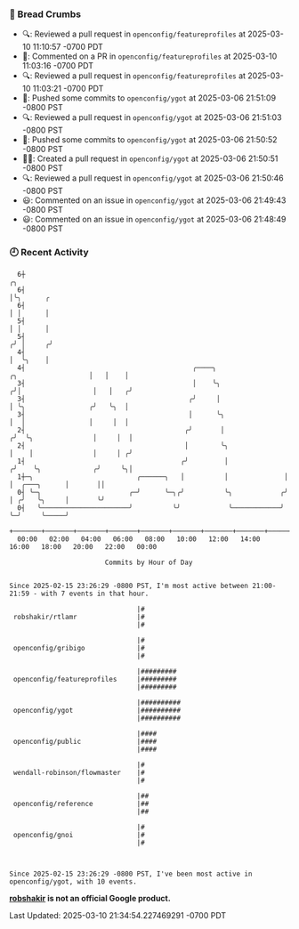 ### 🍞 Bread Crumbs

 * 🔍: Reviewed a pull request in  `openconfig/featureprofiles` at 2025-03-10 11:10:57 -0700 PDT
 * 💬: Commented on a PR in  `openconfig/featureprofiles` at 2025-03-10 11:03:16 -0700 PDT
 * 🔍: Reviewed a pull request in  `openconfig/featureprofiles` at 2025-03-10 11:03:21 -0700 PDT
 * 🚢: Pushed some commits to `openconfig/ygot` at 2025-03-06 21:51:09 -0800 PST
 * 🔍: Reviewed a pull request in  `openconfig/ygot` at 2025-03-06 21:51:03 -0800 PST
 * 🚢: Pushed some commits to `openconfig/ygot` at 2025-03-06 21:50:52 -0800 PST
 * ✍🏼: Created a pull request in `openconfig/ygot` at 2025-03-06 21:50:51 -0800 PST
 * 🔍: Reviewed a pull request in  `openconfig/ygot` at 2025-03-06 21:50:46 -0800 PST
 * 😃: Commented on an issue in `openconfig/ygot` at 2025-03-06 21:49:43 -0800 PST
 * 😃: Commented on an issue in `openconfig/ygot` at 2025-03-06 21:48:49 -0800 PST

### 🕘 Recent Activity
```
  6┼                                                                                         ╭╮
  6┤                                                                                         │╰╮      ╭
  6┤                                                                                         │ │      │
  5┤                                                                                         │ │      │
  5┤                                                                                        ╭╯ │     ╭╯
  4┤                                                                                        │  ╰╮    │
  4┤                                          ╭────╮                    ╭╮                  │   │    │
  3┤                                          │    ╰╮                  ╭╯│                  │   │   ╭╯
  3┤                                         ╭╯     │                  │ ╰╮                ╭╯   ╰╮  │
  3┤                                         │      ╰╮                 │  │                │     │  │
  2┤                                        ╭╯       │                ╭╯  ╰╮               │     │  │
  2┤                                        │        ╰╮               │    │               │     │ ╭╯
  1┤                                       ╭╯         │              ╭╯    ╰╮             ╭╯     ╰╮│
  1┼─╮                          ╭──────╮   │          │              │      │  ╭───╮      │       ││
  0┤ ╰─╮                      ╭─╯      ╰─╮╭╯          ╰╮            ╭╯      │ ╭╯   ╰╮     │       ╰╯
  0┤   ╰──────────────────────╯          ╰╯            ╰────────────╯       ╰─╯     ╰─────╯
    +───────+───────+───────+───────+───────+───────+───────+───────+───────+───────+───────+───────+────
  00:00   02:00   04:00   06:00   08:00   10:00   12:00   14:00   16:00   18:00   20:00   22:00   00:00   

						Commits by Hour of Day


Since 2025-02-15 23:26:29 -0800 PST, I'm most active between 21:00-21:59 - with 7 events in that hour.

```



```
                                |#
 robshakir/rtlamr               |#
                                |#

                                |#
 openconfig/gribigo             |#
                                |#

                                |#########
 openconfig/featureprofiles     |#########
                                |#########

                                |##########
 openconfig/ygot                |##########
                                |##########

                                |####
 openconfig/public              |####
                                |####

                                |#
 wendall-robinson/flowmaster    |#
                                |#

                                |##
 openconfig/reference           |##
                                |##

                                |#
 openconfig/gnoi                |#
                                |#



Since 2025-02-15 23:26:29 -0800 PST, I've been most active in openconfig/ygot, with 10 events.

```
**[robshakir](mailto:robjs@google.com) is not an official Google product.**  


Last Updated: 2025-03-10 21:34:54.227469291 -0700 PDT
